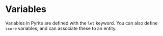 # Variables
Variables in Pyrite are defined with the `let` keyword.
You can also define `score` variables, and can associate these to an entity.